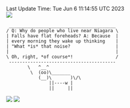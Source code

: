 Last Update Time: 
Tue Jun  6 11:14:55 UTC 2023
<br>![](https://img.shields.io/badge/%E5%A4%A7%E5%AE%B6-%E5%AE%89%E5%AE%89-green)<br>
```
 ________________________________________
/ Q: Why do people who live near Niagara \
| Falls have flat foreheads? A: Because  |
| every morning they wake up thinking    |
| "What *is* that noise?                 |
|                                        |
\ Oh, right, *of course*!                /
 ----------------------------------------
        \   ^__^
         \  (oo)\_______
            (__)\       )\/\
                ||----w |
                ||     ||
```
![](https://github-readme-stats.vercel.app/api?username=chenlitw)
![](https://github-readme-stats.vercel.app/api/top-langs/?username=chenlitw)
